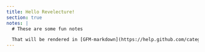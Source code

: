 ```yaml
---
title: Hello Revelecture!
section: true
notes: |
  # These are some fun notes

  That will be rendered in [GFM-markdown](https://help.github.com/categories/writing-on-github/)!
---
```

